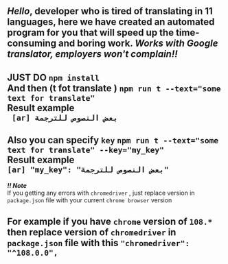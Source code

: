 **_Hello_**, developer who is tired of translating in 11 languages, 
here we have created an automated program for you that will 
speed up the time-consuming and boring work.
_**Works with Google translator, employers won't complain!!**_
---------
JUST DO 
`npm install` <br>
And then (t fot **translate**  )
`npm run t --text="some text for translate"` <br>
Result example<br>
`
[ar]
بعض النصوص للترجمة`
---------
Also you can specify `key` `npm run t --text="some text for translate" --key="my_key"` <br> 
Result example<br>
`[ar]
"my_key": "بعض النصوص للترجمة"
`
---------

**_!! Note <br>_**
If you getting any errors with `chromedriver` , just replace version in <br>
`package.json` file with your current `chrome browser` version

For example if you have `chrome` version of `108.*` then replace version of `chromedriver` in `package.json` file with this
`"chromedriver": "^108.0.0",`
---------